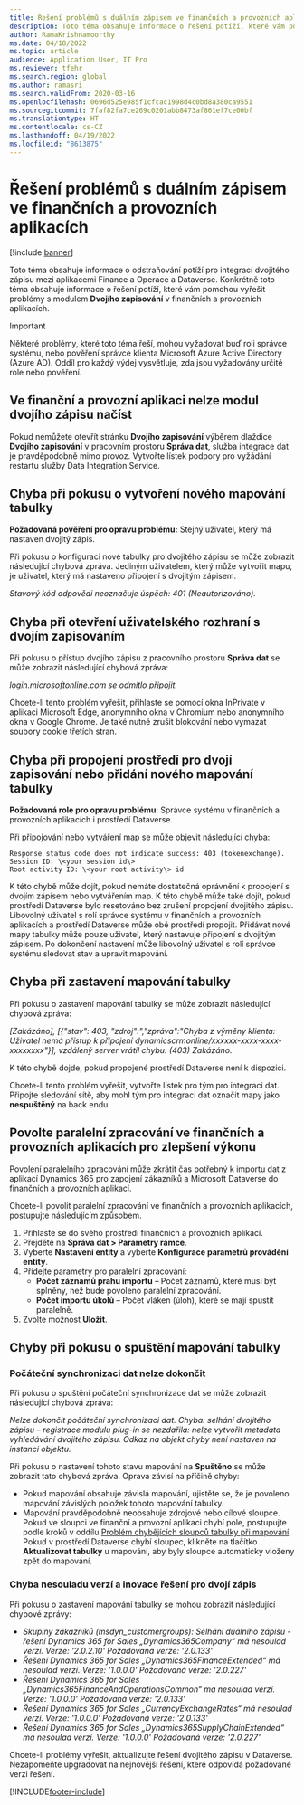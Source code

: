 ```yaml
---
title: Řešení problémů s duálním zápisem ve finančních a provozních aplikacích
description: Toto téma obsahuje informace o řešení potíží, které vám pomohou vyřešit problémy s modulem dvojího zapisování v finančních a provozních aplikacích.
author: RamaKrishnamoorthy
ms.date: 04/18/2022
ms.topic: article
audience: Application User, IT Pro
ms.reviewer: tfehr
ms.search.region: global
ms.author: ramasri
ms.search.validFrom: 2020-03-16
ms.openlocfilehash: 0696d525e985f1cfcac1998d4c0bd8a380ca9551
ms.sourcegitcommit: 7faf82fa7ce269c0201abb8473af861ef7ce00bf
ms.translationtype: HT
ms.contentlocale: cs-CZ
ms.lasthandoff: 04/19/2022
ms.locfileid: "8613875"
---
```

# <a name="troubleshoot-dual-write-issues-in-finance-and-operations-apps"></a>Řešení problémů s duálním zápisem ve finančních a provozních aplikacích

[!include [banner](../../includes/banner.md)]



Toto téma obsahuje informace o odstraňování potíží pro integrací dvojitého zápisu mezi aplikacemi Finance a Operace a Dataverse. Konkrétně toto téma obsahuje informace o řešení potíží, které vám pomohou vyřešit problémy s modulem **Dvojího zapisování** v finančních a provozních aplikacích.

> [!IMPORTANT]
> Některé problémy, které toto téma řeší, mohou vyžadovat buď roli správce systému, nebo pověření správce klienta Microsoft Azure Active Directory (Azure AD). Oddíl pro každý výdej vysvětluje, zda jsou vyžadovány určité role nebo pověření.

## <a name="you-cant-load-the-dual-write-module-in-a-finance-and-operations-app"></a>Ve finanční a provozní aplikaci nelze modul dvojího zápisu načíst

Pokud nemůžete otevřít stránku **Dvojího zapisování** výběrem dlaždice **Dvojího zapisování** v pracovním prostoru **Správa dat**, služba integrace dat je pravděpodobně mimo provoz. Vytvořte lístek podpory pro vyžádání restartu služby Data Integration Service.

## <a name="error-when-you-try-to-create-a-new-table-map"></a>Chyba při pokusu o vytvoření nového mapování tabulky

**Požadovaná pověření pro opravu problému:** Stejný uživatel, který má nastaven dvojitý zápis.

Při pokusu o konfiguraci nové tabulky pro dvojitého zápisu se může zobrazit následující chybová zpráva. Jediným uživatelem, který může vytvořit mapu, je uživatel, který má nastaveno připojení s dvojitým zápisem.

*Stavový kód odpovědi neoznačuje úspěch: 401 (Neautorizováno).*

## <a name="error-when-you-open-the-dual-write-user-interface"></a>Chyba při otevření uživatelského rozhraní s dvojím zapisováním

Při pokusu o přístup dvojího zápisu z pracovního prostoru **Správa dat** se může zobrazit následující chybová zpráva:

*login.microsoftonline.com se odmítlo připojit.*

Chcete-li tento problém vyřešit, přihlaste se pomocí okna InPrivate v aplikaci Microsoft Edge, anonymního okna v Chromium nebo anonymního okna v Google Chrome. Je také nutné zrušit blokování nebo vymazat soubory cookie třetích stran.

## <a name="error-when-you-link-the-environment-for-dual-write-or-add-a-new-table-mapping"></a>Chyba při propojení prostředí pro dvojí zapisování nebo přidání nového mapování tabulky

**Požadovaná role pro opravu problému**: Správce systému v finančních a provozních aplikacích i prostředí Dataverse.

Při připojování nebo vytváření map se může objevit následující chyba:

```dos
Response status code does not indicate success: 403 (tokenexchange).
Session ID: \<your session id\>
Root activity ID: \<your root activity\> id
```

K této chybě může dojít, pokud nemáte dostatečná oprávnění k propojení s dvojím zápisem nebo vytvářením map. K této chybě může také dojít, pokud prostředí Dataverse bylo resetováno bez zrušení propojení dvojitého zápisu. Libovolný uživatel s rolí správce systému v finančních a provozních aplikacích a prostředí Dataverse může obě prostředí propojit. Přidávat nové mapy tabulky může pouze uživatel, který nastavuje připojení s dvojitým zápisem. Po dokončení nastavení může libovolný uživatel s rolí správce systému sledovat stav a upravit mapování.

## <a name="error-when-you-stop-the-table-mapping"></a>Chyba při zastavení mapování tabulky

Při pokusu o zastavení mapování tabulky se může zobrazit následující chybová zpráva:

*\[Zakázáno\], \[{"stav": 403, "zdroj":","zpráva":"Chyba z výměny klienta: Uživatel nemá přístup k připojení dynamicscrmonline/xxxxxx-xxxx-xxxx-xxxxxxxx"}\], vzdálený server vrátil chybu: (403) Zakázáno.*

K této chybě dojde, pokud propojené prostředí Dataverse není k dispozici.

Chcete-li tento problém vyřešit, vytvořte lístek pro tým pro integraci dat. Připojte sledování sítě, aby mohl tým pro integraci dat označit mapy jako **nespuštěný** na back endu.

## <a name="enable-parallel-processing-in-finance-and-operations-apps-to-improve-performance"></a>Povolte paralelní zpracování ve finančních a provozních aplikacích pro zlepšení výkonu

Povolení paralelního zpracování může zkrátit čas potřebný k importu dat z aplikací Dynamics 365 pro zapojení zákazníků a Microsoft Dataverse do finančních a provozních aplikací. 

Chcete-li povolit paralelní zpracování ve finančních a provozních aplikacích, postupujte následujícím způsobem.

1. Přihlaste se do svého prostředí finančních a provozních aplikací.
2. Přejděte na **Správa dat > Parametry rámce**.
3. Vyberte **Nastavení entity** a vyberte **Konfigurace parametrů provádění entity**.
4. Přidejte parametry pro paralelní zpracování:
    - **Počet záznamů prahu importu** – Počet záznamů, které musí být splněny, než bude povoleno paralelní zpracování.
    - **Počet importu úkolů** – Počet vláken (úloh), které se mají spustit paralelně.
5. Zvolte možnost **Uložit**.


## <a name="errors-while-trying-to-start-a-table-mapping"></a>Chyby při pokusu o spuštění mapování tabulky

### <a name="unable-to-complete-initial-data-sync"></a>Počáteční synchronizaci dat nelze dokončit

Při pokusu o spuštění počáteční synchronizace dat se může zobrazit následující chybová zpráva:

*Nelze dokončit počáteční synchronizaci dat. Chyba: selhání dvojitého zápisu – registrace modulu plug-in se nezdařila: nelze vytvořit metadata vyhledávání dvojitého zápisu. Odkaz na objekt chyby není nastaven na instanci objektu.*

Při pokusu o nastavení tohoto stavu mapování na **Spuštěno** se může zobrazit tato chybová zpráva. Oprava závisí na příčině chyby:

+ Pokud mapování obsahuje závislá mapování, ujistěte se, že je povoleno mapování závislých položek tohoto mapování tabulky.
+ Mapování pravděpodobně neobsahuje zdrojové nebo cílové sloupce. Pokud ve sloupci ve finanční a provozní aplikaci chybí pole, postupujte podle kroků v oddílu [Problém chybějících sloupců tabulky při mapování](dual-write-troubleshooting-finops-upgrades.md#missing-table-columns-issue-on-maps). Pokud v prostředí Dataverse chybí sloupec, klikněte na tlačítko **Aktualizovat tabulky** u mapování, aby byly sloupce automaticky vloženy zpět do mapování.

### <a name="version-mismatch-error-and-upgrading-dual-write-solutions"></a>Chyba nesouladu verzí a inovace řešení pro dvojí zápis

Při pokusu o zastavení mapování tabulky se mohou zobrazit následující chybové zprávy:

+ *Skupiny zákazníků (msdyn_customergroups): Selhání duálního zápisu - řešení Dynamics 365 for Sales „Dynamics365Company“ má nesoulad verzí. Verze: '2.0.2.10' Požadovaná verze: '2.0.133'*
+ *Řešení Dynamics 365 for Sales „Dynamics365FinanceExtended“ má nesoulad verzí. Verze: '1.0.0.0' Požadovaná verze: '2.0.227'*
+ *Řešení Dynamics 365 for Sales „Dynamics365FinanceAndOperationsCommon“ má nesoulad verzí. Verze: '1.0.0.0' Požadovaná verze: '2.0.133'*
+ *Řešení Dynamics 365 for Sales „CurrencyExchangeRates“ má nesoulad verzí. Verze: '1.0.0.0' Požadovaná verze: '2.0.133'*
+ *Řešení Dynamics 365 for Sales „Dynamics365SupplyChainExtended“ má nesoulad verzí. Verze: '1.0.0.0' Požadovaná verze: '2.0.227'*

Chcete-li problémy vyřešit, aktualizujte řešení dvojitého zápisu v Dataverse. Nezapomeňte upgradovat na nejnovější řešení, které odpovídá požadované verzi řešení.

[!INCLUDE[footer-include](../../../../includes/footer-banner.md)]
